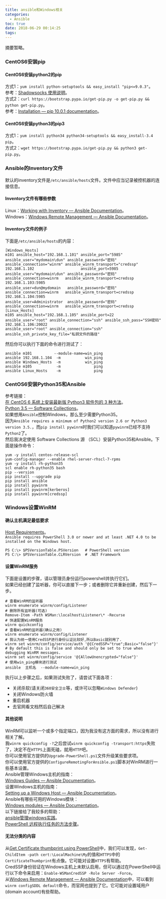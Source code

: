 ```yaml
---
title: ansible和Windows相关
categories:
  - Ansible
toc: true
date: 2018-06-29 00:14:25
tags:
---
```

摘要暂略。
<!-- more -->

### CentOS6安装pip

#### CentOS6安装python2的pip

方式1：`yum install python-setuptools && easy_install "pip<=9.0.3"`。  
参考：[Shadowsocks 使用说明](https://github.com/shadowsocks/shadowsocks/wiki/Shadowsocks-使用说明)。  
方式2：`curl https://bootstrap.pypa.io/get-pip.py -o get-pip.py && python get-pip.py`。  
参考：[Installation — pip 10.0.1 documentation](https://pip.pypa.io/en/stable/installing/)。  

#### CentOS6安装python3的pip3

方式1：`yum install python34 python34-setuptools && easy_install-3.4 pip`。  
方式2：`wget https://bootstrap.pypa.io/get-pip.py && python3 get-pip.py`。

### Ansible的Inventory文件

默认的inventory文件是`/etc/ansible/hosts`文件。文件中应当记录被控机器的连接信息。

#### Inventory文件有哪些参数

Linux：[Working with Inventory — Ansible Documentation](https://docs.ansible.com/ansible/latest/user_guide/intro_inventory.html#list-of-behavioral-inventory-parameters)。  
Windows：[Windows Remote Management — Ansible Documentation](https://docs.ansible.com/ansible/latest/user_guide/windows_winrm.html#inventory-options)。  

#### Inventory文件的例子

下面是`/etc/ansible/hosts`的内容：
```
[Windows_Hosts]
m101 ansible_host="192.168.1.101" ansible_port="5985" ansible_user="mydomain\dun" ansible_password="密码" ansible_connection="winrm" ansible_winrm_transport="credssp"
192.168.1.102                     ansible_port=5985   ansible_user="mydomain\dun" ansible_password="密码" ansible_connection=winrm   ansible_winrm_transport=credssp
192.168.1.103:5985                                    ansible_user=dun@mydomain   ansible_password="密码" ansible_connection=winrm   ansible_winrm_transport=credssp
192.168.1.104:5985                                    ansible_user=Administrator  ansible_password="密码" ansible_connection=winrm   ansible_winrm_transport=credssp
[Linux_Hosts]
m105 ansible_host="192.168.1.105" ansible_port=22     ansible_user="root" ansible_connection="ssh" ansible_ssh_pass="SSH密码"
192.168.1.106:20022                                   ansible_user="root" ansible_connection="ssh" ansible_ssh_private_key_file="私钥文件的路径"
```
然后你可以执行下面的命令进行测试了：
```
ansible m101          --module-name=win_ping
ansible 192.168.1.104  -m           win_ping
ansible Windows_Hosts  -m           win_ping
ansible m105           -m               ping
ansible Linux_Hosts    -m               ping
```

### CentOS6安装Python35和Ansible

参考链接：  
[在 CentOS 6 系统上安装最新版 Python3 软件包的 3 种方法](https://linux.cn/article-9680-1.html)。  
[Python 3.5 — Software Collections](https://www.softwarecollections.org/en/scls/rhscl/rh-python35/)。  
如果想用`Ansible`控制Windows，那么至少需要Python35。  
因为`Ansible requires a minimum of Python2 version 2.6 or Python3 version 3.5.`，而`pip install pywinrm`时我们可以知道`pywinrm`已经不支持`Python2`了。  
然后我决定使用 Software Collections 源 （SCL）安装Python35和Ansible。下面是操作命令：
```
yum -y install centos-release-scl
yum-config-manager --enable rhel-server-rhscl-7-rpms
yum -y install rh-python35
scl enable rh-python35 bash
pip --version
pip install --upgrade pip
pip install ansible
pip install pywinrm
pip install pywinrm[kerberos]
pip install pywinrm[credssp]
```

### Windows设置WinRM

#### 确认主机满足最低要求

[Host Requirements](https://docs.ansible.com/ansible/latest/user_guide/windows_setup.html#host-requirements)。  
`Ansible requires PowerShell 3.0 or newer and at least .NET 4.0 to be installed on the Windows host.`
```
PS C:\> $PSVersionTable.PSVersion   # PowerShell version
PS C:\> $PSVersionTable.CLRVersion  # .NET Framework
```

#### 设置WinRM服务

下面是设置的步骤，请以管理员身份运行powershell并执行它们。  
如果已经创建了监听器，你可以直接下一步；或者删除它并重新创建，然后下一步。  
```
# 查看WinRM的监听器
winrm enumerate winrm/config/Listener
# 删除所有监听器(可选)
Remove-Item -Path WSMan:\localhost\Listener\* -Recurse
# 快速配置WinRM服务
winrm quickconfig
# 查看WinRM的监听器(确认之用)
winrm enumerate winrm/config/Listener
# 我认为统一使用CredSSP进行身份认证比较好,所以Basic就别用了.
winrm set winrm/config/service/auth '@{CredSSP="true";Basic="false"}'
# By default this is false and should only be set to true when debugging WinRM messages.
winrm set winrm/config/service '@{AllowUnencrypted="false"}'
# 使用win_ping模块进行测试
ansible  主机名  --module-name=win_ping
```
执行以上步骤之后，如果测试失败了，请尝试下面各项：
* 关闭杀软(请关闭`360安全卫士`等，或许可以忽略`Windows Defender`)
* 关闭Windows防火墙
* 重启机器
* 去官网看文档然后自己解决

#### 其他说明

WinRM可以监听一个或多个指定端口，因为我没有这方面的需求，所以没有进行相关了解。  
我`winrm quickconfig -?`之后尝试`winrm quickconfig -transport:https`失败了，决定不在`HTTPS`上面死磕，就用`HTTP`吧。  
你可以使用官方提供的`Upgrade-PowerShell.ps1`文件升级某些要求项。  
你可以使用官方提供的`ConfigureRemotingForAnsible.ps1`脚本对WinRM进行一些基本设置。  
Ansible管理Windows主机的指南：  
[Windows Guides — Ansible Documentation](https://docs.ansible.com/ansible/latest/user_guide/windows.html)。  
设置Windows主机的指南：  
[Setting up a Windows Host — Ansible Documentation](https://docs.ansible.com/ansible/latest/user_guide/windows_setup.html)。  
Ansible有哪些可用的Windows模块：  
[Windows modules — Ansible Documentation](https://docs.ansible.com/ansible/latest/modules/list_of_windows_modules.html)。  
以下链接给了我较多的帮助：  
[ansible管理windows实践](https://www.cnblogs.com/kingleft/p/6391652.html)。  
[PowerShell 远程执行任务的方法步骤](https://www.jb51.net/article/131532.htm)。  

#### 无法分类的内容
从[Get Certificate thumbprint using PowerShell](https://blogs.technet.microsoft.com/tune_in_to_windows_intune/2013/12/10/get-certificate-thumbprint-using-powershell/)中，我们可以发现，`Get-ChildItem -path cert:\LocalMachine\My`的值和`HTTPS`中的`CertificateThumbprint`有点像。它可能对设置`HTTPS`有帮助。  
CredSSP身份验证在Windows主机上未默认启用，但可以通过在PowerShell中运行以下命令来启用：`Enable-WSManCredSSP -Role Server -Force`。  
从[Windows Remote Management — Ansible Documentation](https://docs.ansible.com/ansible/latest/user_guide/windows_winrm.html#non-administrator-accounts)中，可以看到`winrm configSDDL default`命令，而官网也提到了它。它可能对设置域用户(domain account)有些帮助。  
